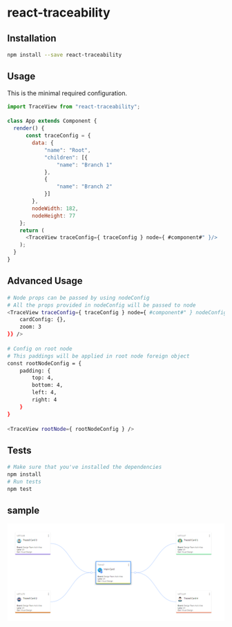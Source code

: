 react-traceability
=========================
## Installation
```bash
npm install --save react-traceability
```
## Usage

This is the minimal required configuration.
```javascript
import TraceView from "react-traceability"; 

class App extends Component {
  render() {
      const traceConfig = {
        data: {
            "name": "Root",
            "children": [{
                "name": "Branch 1"
            },
            {
                "name": "Branch 2"
            }]
        },
        nodeWidth: 182,
        nodeHeight: 77
    };
    return (
      <TraceView traceConfig={ traceConfig } node={ #component#" }/>
    );
  }
}
```

## Advanced Usage
```bash
# Node props can be passed by using nodeConfig
# All the props provided in nodeConfig will be passed to node
<TraceView traceConfig={ traceConfig } node={ #component#" } nodeConfig={{
	cardConfig: {},
	zoom: 3
}} />

# Config on root node
# This paddings will be applied in root node foreign object
const rootNodeConfig = {
	padding: {
		top: 4,
		bottom: 4,
		left: 4,
		right: 4
	}
}

<TraceView rootNode={ rootNodeConfig } />

```
## Tests
```bash
# Make sure that you've installed the dependencies
npm install
# Run tests
npm test
```
## sample

![Example created using this component](sample.png)
